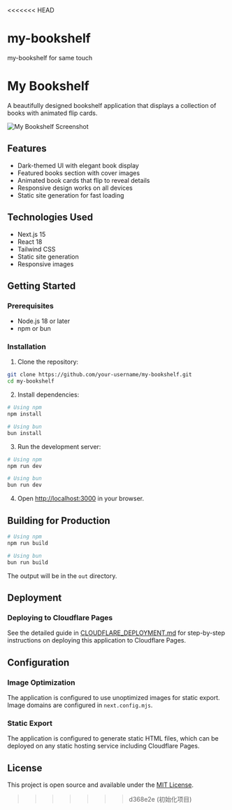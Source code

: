 <<<<<<< HEAD
# my-bookshelf
my-bookshelf for same touch

# My Bookshelf

A beautifully designed bookshelf application that displays a collection of books with animated flip cards.

![My Bookshelf Screenshot](https://i.imgur.com/YYwmwFB.jpg)

## Features

- Dark-themed UI with elegant book display
- Featured books section with cover images
- Animated book cards that flip to reveal details
- Responsive design works on all devices
- Static site generation for fast loading

## Technologies Used

- Next.js 15
- React 18
- Tailwind CSS
- Static site generation
- Responsive images

## Getting Started

### Prerequisites

- Node.js 18 or later
- npm or bun

### Installation

1. Clone the repository:
```bash
git clone https://github.com/your-username/my-bookshelf.git
cd my-bookshelf
```

2. Install dependencies:
```bash
# Using npm
npm install

# Using bun
bun install
```

3. Run the development server:
```bash
# Using npm
npm run dev

# Using bun
bun run dev
```

4. Open [http://localhost:3000](http://localhost:3000) in your browser.

## Building for Production

```bash
# Using npm
npm run build

# Using bun
bun run build
```

The output will be in the `out` directory.

## Deployment

### Deploying to Cloudflare Pages

See the detailed guide in [CLOUDFLARE_DEPLOYMENT.md](./CLOUDFLARE_DEPLOYMENT.md) for step-by-step instructions on deploying this application to Cloudflare Pages.

## Configuration

### Image Optimization

The application is configured to use unoptimized images for static export. Image domains are configured in `next.config.mjs`.

### Static Export

The application is configured to generate static HTML files, which can be deployed on any static hosting service including Cloudflare Pages.

## License

This project is open source and available under the [MIT License](LICENSE).
>>>>>>> d368e2e (初始化项目)
